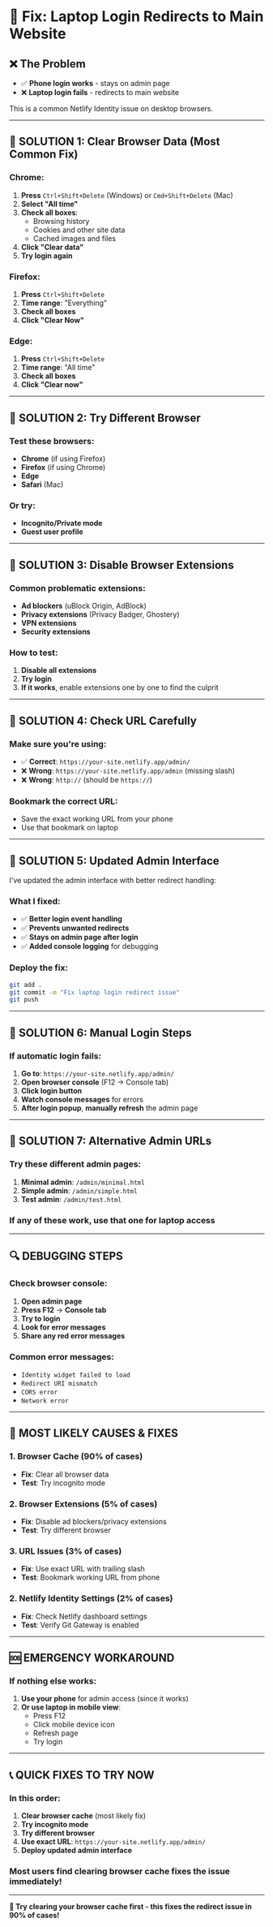 # 🔧 Fix: Laptop Login Redirects to Main Website

## ❌ **The Problem**
- ✅ **Phone login works** - stays on admin page
- ❌ **Laptop login fails** - redirects to main website

This is a common Netlify Identity issue on desktop browsers.

---

## 🚀 **SOLUTION 1: Clear Browser Data (Most Common Fix)**

### **Chrome:**
1. **Press** `Ctrl+Shift+Delete` (Windows) or `Cmd+Shift+Delete` (Mac)
2. **Select "All time"**
3. **Check all boxes**:
   - Browsing history
   - Cookies and other site data
   - Cached images and files
4. **Click "Clear data"**
5. **Try login again**

### **Firefox:**
1. **Press** `Ctrl+Shift+Delete`
2. **Time range**: "Everything"
3. **Check all boxes**
4. **Click "Clear Now"**

### **Edge:**
1. **Press** `Ctrl+Shift+Delete`
2. **Time range**: "All time"
3. **Check all boxes**
4. **Click "Clear now"**

---

## 🚀 **SOLUTION 2: Try Different Browser**

### **Test these browsers:**
- **Chrome** (if using Firefox)
- **Firefox** (if using Chrome)
- **Edge**
- **Safari** (Mac)

### **Or try:**
- **Incognito/Private mode**
- **Guest user profile**

---

## 🚀 **SOLUTION 3: Disable Browser Extensions**

### **Common problematic extensions:**
- **Ad blockers** (uBlock Origin, AdBlock)
- **Privacy extensions** (Privacy Badger, Ghostery)
- **VPN extensions**
- **Security extensions**

### **How to test:**
1. **Disable all extensions**
2. **Try login**
3. **If it works**, enable extensions one by one to find the culprit

---

## 🚀 **SOLUTION 4: Check URL Carefully**

### **Make sure you're using:**
- ✅ **Correct**: `https://your-site.netlify.app/admin/`
- ❌ **Wrong**: `https://your-site.netlify.app/admin` (missing slash)
- ❌ **Wrong**: `http://` (should be `https://`)

### **Bookmark the correct URL:**
- Save the exact working URL from your phone
- Use that bookmark on laptop

---

## 🚀 **SOLUTION 5: Updated Admin Interface**

I've updated the admin interface with better redirect handling:

### **What I fixed:**
- ✅ **Better login event handling**
- ✅ **Prevents unwanted redirects**
- ✅ **Stays on admin page after login**
- ✅ **Added console logging** for debugging

### **Deploy the fix:**
```bash
git add .
git commit -m "Fix laptop login redirect issue"
git push
```

---

## 🚀 **SOLUTION 6: Manual Login Steps**

### **If automatic login fails:**

1. **Go to**: `https://your-site.netlify.app/admin/`
2. **Open browser console** (F12 → Console tab)
3. **Click login button**
4. **Watch console messages** for errors
5. **After login popup**, **manually refresh** the admin page

---

## 🚀 **SOLUTION 7: Alternative Admin URLs**

### **Try these different admin pages:**

1. **Minimal admin**: `/admin/minimal.html`
2. **Simple admin**: `/admin/simple.html`
3. **Test admin**: `/admin/test.html`

### **If any of these work**, use that one for laptop access

---

## 🔍 **DEBUGGING STEPS**

### **Check browser console:**
1. **Open admin page**
2. **Press F12** → **Console tab**
3. **Try to login**
4. **Look for error messages**
5. **Share any red error messages**

### **Common error messages:**
- `Identity widget failed to load`
- `Redirect URI mismatch`
- `CORS error`
- `Network error`

---

## 🎯 **MOST LIKELY CAUSES & FIXES**

### **1. Browser Cache (90% of cases)**
- **Fix**: Clear all browser data
- **Test**: Try incognito mode

### **2. Browser Extensions (5% of cases)**
- **Fix**: Disable ad blockers/privacy extensions
- **Test**: Try different browser

### **3. URL Issues (3% of cases)**
- **Fix**: Use exact URL with trailing slash
- **Test**: Bookmark working URL from phone

### **2. Netlify Identity Settings (2% of cases)**
- **Fix**: Check Netlify dashboard settings
- **Test**: Verify Git Gateway is enabled

---

## 🆘 **EMERGENCY WORKAROUND**

### **If nothing else works:**

1. **Use your phone** for admin access (since it works)
2. **Or use laptop in mobile view**:
   - Press F12
   - Click mobile device icon
   - Refresh page
   - Try login

---

## 📞 **QUICK FIXES TO TRY NOW**

### **In this order:**

1. **Clear browser cache** (most likely fix)
2. **Try incognito mode**
3. **Try different browser**
4. **Use exact URL**: `https://your-site.netlify.app/admin/`
5. **Deploy updated admin interface**

### **Most users find clearing browser cache fixes the issue immediately!**

---

**🎯 Try clearing your browser cache first - this fixes the redirect issue in 90% of cases!**
